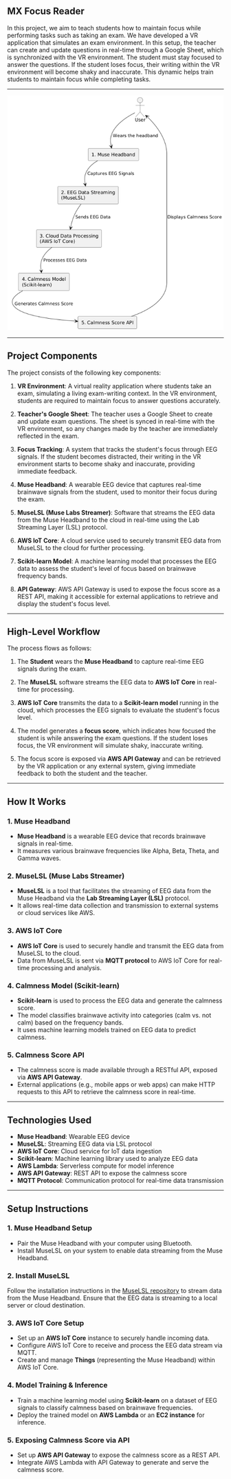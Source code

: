 ## MX Focus Reader

In this project, we aim to teach students how to maintain focus while performing tasks such as taking an exam. We have developed a VR application that simulates an exam environment. In this setup, the teacher can create and update questions in real-time through a Google Sheet, which is synchronized with the VR environment. The student must stay focused to answer the questions. If the student loses focus, their writing within the VR environment will become shaky and inaccurate. This dynamic helps train students to maintain focus while completing tasks.

---

![eeg_headband](muse/calmness_model.png)

---

## Project Components

The project consists of the following key components:

1. **VR Environment**: A virtual reality application where students take an exam, simulating a living exam-writing context. In the VR environment, students are required to maintain focus to answer questions accurately.

2. **Teacher's Google Sheet**: The teacher uses a Google Sheet to create and update exam questions. The sheet is synced in real-time with the VR environment, so any changes made by the teacher are immediately reflected in the exam.

3. **Focus Tracking**: A system that tracks the student's focus through EEG signals. If the student becomes distracted, their writing in the VR environment starts to become shaky and inaccurate, providing immediate feedback.

4. **Muse Headband**: A wearable EEG device that captures real-time brainwave signals from the student, used to monitor their focus during the exam.

5. **MuseLSL (Muse Labs Streamer)**: Software that streams the EEG data from the Muse Headband to the cloud in real-time using the Lab Streaming Layer (LSL) protocol.

6. **AWS IoT Core**: A cloud service used to securely transmit EEG data from MuseLSL to the cloud for further processing.

7. **Scikit-learn Model**: A machine learning model that processes the EEG data to assess the student's level of focus based on brainwave frequency bands.

8. **API Gateway**: AWS API Gateway is used to expose the focus score as a REST API, making it accessible for external applications to retrieve and display the student's focus level.

---

## High-Level Workflow

The process flows as follows:

1. The **Student** wears the **Muse Headband** to capture real-time EEG signals during the exam.

2. The **MuseLSL** software streams the EEG data to **AWS IoT Core** in real-time for processing.

3. **AWS IoT Core** transmits the data to a **Scikit-learn model** running in the cloud, which processes the EEG signals to evaluate the student's focus level.

4. The model generates a **focus score**, which indicates how focused the student is while answering the exam questions. If the student loses focus, the VR environment will simulate shaky, inaccurate writing.

5. The focus score is exposed via **AWS API Gateway** and can be retrieved by the VR application or any external system, giving immediate feedback to both the student and the teacher.

---

## How It Works

### 1. Muse Headband
- **Muse Headband** is a wearable EEG device that records brainwave signals in real-time.
- It measures various brainwave frequencies like Alpha, Beta, Theta, and Gamma waves.

### 2. MuseLSL (Muse Labs Streamer)
- **MuseLSL** is a tool that facilitates the streaming of EEG data from the Muse Headband via the **Lab Streaming Layer (LSL)** protocol.
- It allows real-time data collection and transmission to external systems or cloud services like AWS.

### 3. AWS IoT Core
- **AWS IoT Core** is used to securely handle and transmit the EEG data from MuseLSL to the cloud.
- Data from MuseLSL is sent via **MQTT protocol** to AWS IoT Core for real-time processing and analysis.

### 4. Calmness Model (Scikit-learn)
- **Scikit-learn** is used to process the EEG data and generate the calmness score.
- The model classifies brainwave activity into categories (calm vs. not calm) based on the frequency bands.
- It uses machine learning models trained on EEG data to predict calmness.

### 5. Calmness Score API
- The calmness score is made available through a RESTful API, exposed via **AWS API Gateway**.
- External applications (e.g., mobile apps or web apps) can make HTTP requests to this API to retrieve the calmness score in real-time.

---

## Technologies Used

- **Muse Headband**: Wearable EEG device
- **MuseLSL**: Streaming EEG data via LSL protocol
- **AWS IoT Core**: Cloud service for IoT data ingestion
- **Scikit-learn**: Machine learning library used to analyze EEG data
- **AWS Lambda**: Serverless compute for model inference
- **AWS API Gateway**: REST API to expose the calmness score
- **MQTT Protocol**: Communication protocol for real-time data transmission

---

## Setup Instructions

### 1. Muse Headband Setup
- Pair the Muse Headband with your computer using Bluetooth.
- Install MuseLSL on your system to enable data streaming from the Muse Headband.

### 2. Install MuseLSL
Follow the installation instructions in the [MuseLSL repository](https://github.com/muse-lsl/MuseLSL) to stream data from the Muse Headband. Ensure that the EEG data is streaming to a local server or cloud destination.

### 3. AWS IoT Core Setup
- Set up an **AWS IoT Core** instance to securely handle incoming data.
- Configure AWS IoT Core to receive and process the EEG data stream via MQTT.
- Create and manage **Things** (representing the Muse Headband) within AWS IoT Core.

### 4. Model Training & Inference
- Train a machine learning model using **Scikit-learn** on a dataset of EEG signals to classify calmness based on brainwave frequencies.
- Deploy the trained model on **AWS Lambda** or an **EC2 instance** for inference.

### 5. Exposing Calmness Score via API
- Set up **AWS API Gateway** to expose the calmness score as a REST API.
- Integrate AWS Lambda with API Gateway to generate and serve the calmness score.
